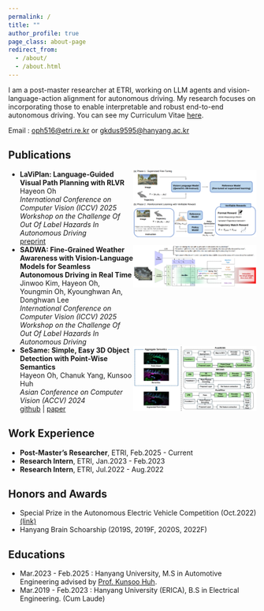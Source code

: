 ```yaml
---
permalink: /
title: ""
author_profile: true
page_class: about-page
redirect_from: 
  - /about/
  - /about.html
---
```

I am a post-master researcher at ETRI, working on LLM agents and vision-language-action alignment for autonomous driving. My research focuses on incorporating those to enable interpretable and robust end-to-end autonomous driving. You can see my Curriculum Vitae [here](../assets/curriculum_vitae_HayeonOh.pdf).

Email : oph516@etri.re.kr or gkdus9595@hanyang.ac.kr

## Publications
- <div style="display: flex; align-items: flex-start; justify-content: space-between;">
    <div>
      <b>LaViPlan: Language-Guided Visual Path Planning with RLVR</b><br/>
      Hayeon Oh<br/>
      <i>International Conference on Computer Vision (ICCV) 2025 Workshop on the Challenge Of Out Of Label Hazards In Autonomous Driving</i><br/>
      <a href="https://arxiv.org/abs/2507.12911">preprint</a>
    </div>
    <img src="../assets/papers/laviplan.png" width="250px" />
  </div>

- <div style="display: flex; align-items: flex-start; justify-content: space-between;">
    <div>
      <b>SADWA: Fine-Grained Weather Awareness with Vision-Language Models for Seamless Autonomous Driving in Real Time</b><br/>
      Jinwoo Kim, Hayeon Oh, Youngmin Oh, Kyounghwan An, Donghwan Lee<br/>
      <i>International Conference on Computer Vision (ICCV) 2025 Workshop on the Challenge Of Out Of Label Hazards In Autonomous Driving</i>
    </div>
    <img src="../assets/papers/sadwa.png" width="250px" />
  </div>

- <div style="display: flex; align-items: flex-start; justify-content: space-between;">
    <div>
      <b>SeSame: Simple, Easy 3D Object Detection with Point-Wise Semantics</b><br/>
      Hayeon Oh, Chanuk Yang, Kunsoo Huh<br/>
      <i>Asian Conference on Computer Vision (ACCV) 2024</i><br/>
      <a href="https://github.com/OPhD-hahao/SeSame">github</a> | <a href="https://openaccess.thecvf.com/content/ACCV2024/html/O_SeSame_Simple_Easy_3D_Object_Detection_with_Point-Wise_Semantics_ACCV_2024_paper.html">paper</a>
    </div>
    <img src="../assets/papers/sesame.png" width="250px" />
  </div>

## Work Experience

- **Post-Master’s Researcher**, ETRI, Feb.2025 - Current
- **Research Intern**, ETRI, Jan.2023 - Feb.2023
- **Research Intern**, ETRI, Jul.2022 - Aug.2022

## Honors and Awards

- Special Prize in the Autonomous Electric Vehicle Competition (Oct.2022) [(link)](https://www.motorgraph.com/news/articleView.html?idxno=30990)
- Hanyang Brain Schoarship (2019S, 2019F, 2020S, 2022F)

## Educations

- Mar.2023 - Feb.2025 : Hanyang University, M.S in Automotive Engineering advised by [Prof. Kunsoo Huh](https://archi.hanyang.ac.kr/src/lab_mmc.php).
- Mar.2019 - Feb.2023 : Hanyang University (ERICA), B.S in Electrical Engineering. (Cum Laude)

<!-- Trigger rebuild -->

